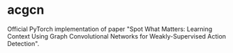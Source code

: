 # acgcn

Official PyTorch implementation of paper "Spot What Matters: Learning Context Using Graph Convolutional Networks for Weakly-Supervised Action Detection".

